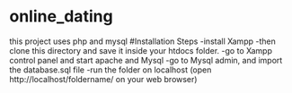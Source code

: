 # online_dating
this project uses php and mysql
#Installation Steps
-install Xampp
-then clone this directory and save it inside your htdocs folder.
-go to Xampp control panel and start apache and Mysql
-go to Mysql admin, and import the database.sql file
-run the folder on localhost (open http://localhost/foldername/ on your web browser)
